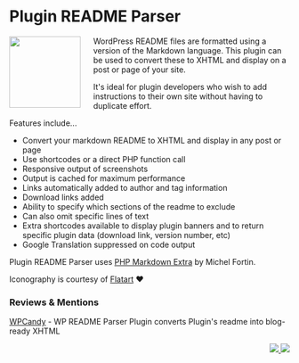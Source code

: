 # Plugin README Parser

<img src="https://ps.w.org/wp-readme-parser/assets/icon.svg" width=128px align="left" style="padding-right: 20px">WordPress README files are formatted using a version of the Markdown language. This plugin can be used to convert these to XHTML and display on a post or page of your site.

It's ideal for plugin developers who wish to add instructions to their own site without having to duplicate effort.

Features include...

* Convert your markdown README to XHTML and display in any post or page
* Use shortcodes or a direct PHP function call
* Responsive output of screenshots
* Output is cached for maximum performance
* Links automatically added to author and tag information
* Download links added
* Ability to specify which sections of the readme to exclude
* Can also omit specific lines of text
* Extra shortcodes available to display plugin banners and to return specific plugin data (download link, version number, etc)
* Google Translation suppressed on code output

Plugin README Parser uses [PHP Markdown Extra](http://michelf.com/projects/php-markdown/extra/ "PHP Markdown Extra") by Michel Fortin.

Iconography is courtesy of [Flatart](https://www.freepik.com/flatart) ♥️

### Reviews & Mentions

[WPCandy](http://wpcandy.com/reports/wp-readme-parser-plugin-converts-plugins-readme-into-blog-ready-xhtml?utm_source=feedburner&utm_medium=feed&utm_campaign=Feed%3A+wpcandy+%28WPCandy+-+The+Best+of+WordPress%29 "WPCandy") - WP README Parser Plugin converts Plugin's readme into blog-ready XHTML

<p align="right"><a href="https://wordpress.org/plugins/wp-readme-parser/"><img src="https://img.shields.io/wordpress/plugin/dt/wp-readme-parser?label=wp.org%20downloads&style=for-the-badge">&nbsp;<img src="https://img.shields.io/wordpress/plugin/stars/wp-readme-parser?color=orange&style=for-the-badge"></a></p>